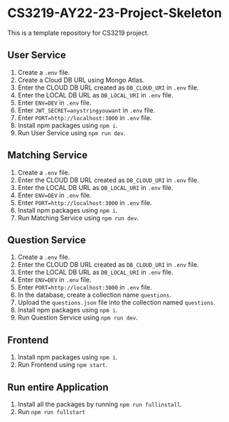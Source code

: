 # CS3219-AY22-23-Project-Skeleton

This is a template repository for CS3219 project.

## User Service

1. Create a `.env` file.
2. Create a Cloud DB URL using Mongo Atlas.
3. Enter the CLOUD DB URL created as `DB_CLOUD_URI` in `.env` file.
4. Enter the LOCAL DB URL as `DB_LOCAL_URI` in `.env` file.
5. Enter `ENV=DEV` in `.env` file.
6. Enter `JWT_SECRET=anystringyouwant` in `.env` file.
7. Enter `PORT=http://localhost:3000` in `.env` file.
8. Install npm packages using `npm i`.
9. Run User Service using `npm run dev`.

## Matching Service

1. Create a `.env` file.
2. Enter the CLOUD DB URL created as `DB_CLOUD_URI` in `.env` file.
3. Enter the LOCAL DB URL as `DB_LOCAL_URI` in `.env` file.
4. Enter `ENV=DEV` in `.env` file.
5. Enter `PORT=http://localhost:3000` in `.env` file.
6. Install npm packages using `npm i`.
7. Run Matching Service using `npm run dev`.

## Question Service

1. Create a `.env` file.
2. Enter the CLOUD DB URL created as `DB_CLOUD_URI` in `.env` file.
3. Enter the LOCAL DB URL as `DB_LOCAL_URI` in `.env` file.
4. Enter `ENV=DEV` in `.env` file.
5. Enter `PORT=http://localhost:3000` in `.env` file.
6. In the database, create a collection name `questions`.
7. Upload the `questions.json` file into the collection named `questions`.
8. Install npm packages using `npm i`.
9. Run Question Service using `npm run dev`.

## Frontend

1. Install npm packages using `npm i`.
2. Run Frontend using `npm start`.

## Run entire Application
1. Install all the packages by running `npm run fullinstall`.
2. Run `npm run fullstart`

